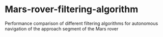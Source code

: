 # Mars-rover-filtering-algorithm
Performance comparison of different filtering algorithms for autonomous navigation of the approach segment of the Mars rover
